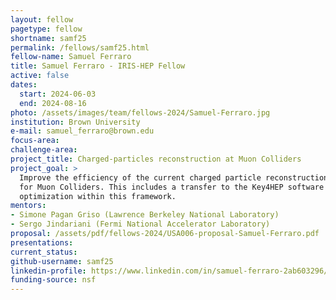 ```yaml
---
layout: fellow
pagetype: fellow
shortname: samf25
permalink: /fellows/samf25.html
fellow-name: Samuel Ferraro
title: Samuel Ferraro - IRIS-HEP Fellow
active: false
dates:
  start: 2024-06-03
  end: 2024-08-16
photo: /assets/images/team/fellows-2024/Samuel-Ferraro.jpg
institution: Brown University
e-mail: samuel_ferraro@brown.edu
focus-area:
challenge-area:
project_title: Charged-particles reconstruction at Muon Colliders
project_goal: >
  Improve the efficiency of the current charged particle reconstruction algorithms
  for Muon Colliders. This includes a transfer to the Key4HEP software framework and
  optimization within this framework.
mentors:
- Simone Pagan Griso (Lawrence Berkeley National Laboratory)
- Sergo Jindariani (Fermi National Accelerator Laboratory)
proposal: /assets/pdf/fellows-2024/USA006-proposal-Samuel-Ferraro.pdf
presentations:
current_status:
github-username: samf25
linkedin-profile: https://www.linkedin.com/in/samuel-ferraro-2ab603296/
funding-source: nsf
---
```

